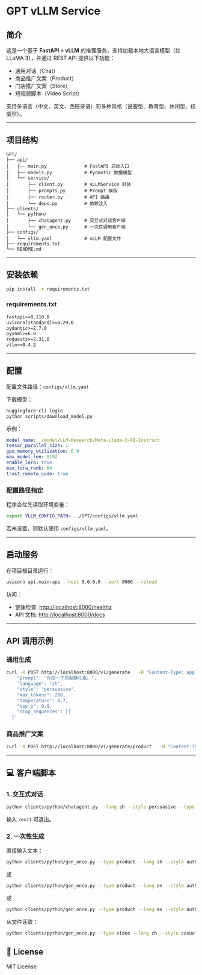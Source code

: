 # GPT vLLM Service

## 简介
这是一个基于 **FastAPI + vLLM** 的推理服务，支持加载本地大语言模型（如 LLaMA 3），并通过 REST API 提供以下功能：

- 通用对话（Chat）
- 商品推广文案（Product）
- 门店推广文案（Store）
- 短视频脚本（Video Script）

支持多语言（中文、英文、西班牙语）和多种风格（说服型、教育型、休闲型、权威型）。

---

## 项目结构
```
GPT/
├── api/
│   ├── main.py              # FastAPI 启动入口
│   ├── models.py            # Pydantic 数据模型
│   └── service/
│       ├── client.py        # vLLMService 封装
│       ├── prompts.py       # Prompt 模板
│       ├── router.py        # API 路由
│       └── deps.py          # 依赖注入
├── clients/
│   └── python/
│       ├── chatagent.py     # 交互式对话客户端
│       └── gen_once.py      # 一次性调用客户端
├── configs/
│   └── vllm.yaml            # vLLM 配置文件
├── requirements.txt
└── README.md
```

---

## 安装依赖
```bash
pip install -r requirements.txt
```

### requirements.txt
```txt
fastapi>=0.110.0
uvicorn[standard]>=0.29.0
pydantic>=2.7.0
pyyaml>=6.0
requests>=2.31.0
vllm>=0.4.2
```

---

## 配置
配置文件路径：`configs/vllm.yaml`  

下载模型：
```bash
huggingface-cli login
python scripts/download_model.py
```

示例：
```yaml
model_name: ./model/LLM-Research/Meta-Llama-3-8B-Instruct
tensor_parallel_size: 1
gpu_memory_utilization: 0.9
max_model_len: 8192
enable_lora: true
max_lora_rank: 64
trust_remote_code: true
```

### 配置路径指定
程序会优先读取环境变量：
```bash
export VLLM_CONFIG_PATH= ../GPT/configs/vllm.yaml
```
若未设置，则默认使用 `configs/vllm.yaml`。

---

## 启动服务
在项目根目录运行：
```bash
uvicorn api.main:app --host 0.0.0.0 --port 8000 --reload
```

访问：
- 健康检查: [http://localhost:8000/healthz](http://localhost:8000/healthz)  
- API 文档: [http://localhost:8000/docs](http://localhost:8000/docs)

---

## API 调用示例

### 通用生成
```bash
curl -X POST http://localhost:8000/v1/generate   -H "Content-Type: application/json"   -d '{
    "prompt": "介绍一下凤梨酥礼盒。",
    "language": "zh",
    "style": "persuasive",
    "max_tokens": 200,
    "temperature": 0.7,
    "top_p": 0.9,
    "stop_sequences": []
  }'
```

### 商品推广文案
```bash
curl -X POST http://localhost:8000/v1/generate/product   -H "Content-Type: application/json"   -d '{"prompt":"新品奶茶联名礼盒","language":"zh","style":"casual","max_tokens":150,"temperature":0.7,"top_p":0.9,"stop_sequences":[]}'
```

---

## 💻 客户端脚本

### 1. 交互式对话
```bash
python clients/python/chatagent.py --lang zh --style persuasive --type chat
```
输入 `/exit` 可退出。

### 2. 一次性生成
直接输入文本：
```bash
python clients/python/gen_once.py --type product --lang zh --style authoritative   --text "这是一家主营台湾凤梨酥的店铺，推出了联名奶茶礼盒。"
```
或

```bash
python clients/python/gen_once.py --type product --lang en --style authoritative --text "This is a Taiwanese pastry shop specializing in pineapple cakes, now launching a co-branded bubble tea gift box."
```
或

```bash
python clients/python/gen_once.py --type product --lang es --style authoritative --text "Esta es una pastelería taiwanesa especializada en pasteles de piña, que ahora lanza una caja de regalo en colaboración con té de burbujas."
```


从文件读取：
```bash
python clients/python/gen_once.py --type video --lang zh --style casual   --infile ./samples/topic.txt   --outfile ./out/video.txt
```

## 📜 License
MIT License

